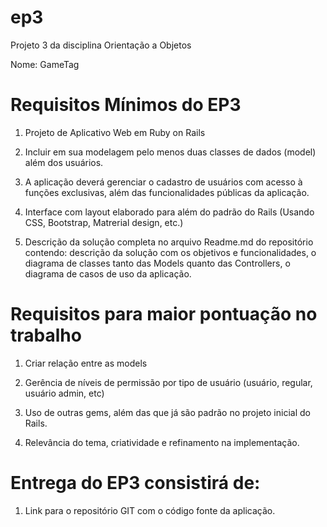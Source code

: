 # ep3

Projeto 3 da disciplina Orientação a Objetos

Nome:
GameTag

# Requisitos Mínimos do EP3
  
1. Projeto de Aplicativo Web em Ruby on Rails

1. Incluir em sua modelagem pelo menos duas classes de dados (model) além dos usuários.

1. A aplicação deverá gerenciar o cadastro de usuários com acesso à funções exclusivas, além das funcionalidades públicas da aplicação.

1. Interface com layout elaborado para além do padrão do Rails (Usando CSS, Bootstrap, Matrerial design, etc.)

1. Descrição da solução completa no arquivo Readme.md do repositório contendo: descrição da solução com os objetivos e funcionalidades, o diagrama de classes tanto das Models quanto das Controllers, o diagrama de casos de uso da aplicação.

 
# Requisitos para maior pontuação no trabalho

1. Criar relação entre as models

1. Gerência de níveis de permissão por tipo de usuário (usuário, regular, usuário admin, etc)

1. Uso de outras gems, além das que já são padrão no projeto inicial do Rails.

1. Relevância do tema, criatividade e refinamento na implementação.


# Entrega do EP3 consistirá de:

1. Link para o repositório GIT com o código fonte da aplicação.
